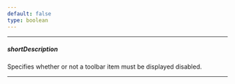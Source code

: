 ```yaml
---
default: false
type: boolean
---
```

---
##### shortDescription
Specifies whether or not a toolbar item must be displayed disabled.

---
